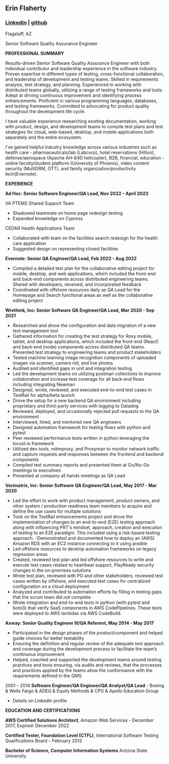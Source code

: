 ## Erin Flaherty

### [LinkedIn](https://linkedin.com/in/erin-f-8389483/) | [github](https://github.com/eflaherty)

Flagstaff, AZ

Senior Software Quality Assurance Engineer

**PROFESSIONAL SUMMARY**

Results-driven Senior Software Quality Assurance Engineer with both individual contributor and leadership experience in the software industry. Proven expertise in different types of testing,
cross-functional collaboration, and leadership of development and testing teams. Skilled in requirements analysis, test strategy, and planning. Experienced in working with distributed
teams globally, utilizing a range of testing frameworks and tools. Adept at driving continuous improvement and identifying process enhancements. Proficient in various programming
languages, databases, and testing frameworks. Committed to advocating for product quality throughout the development life cycle.

I have valuable experience researching existing documentation, working with product, design, and development teams to compile test plans and test strategies for cloud, web-based, desktop, and mobile applications both separately and the entire ecosystem.

I've gained helpful industry knowledge across various industries such as health care - pharmaceuticals/lab (Labcorp), hotel reservations (Hilton), defense/aerospace (Apache AH-64D helicopter), B2B, financial, education - online faculty/student platform (University of Phoenix), video content security (MultiDRM, OTT), and family organization/productivity tech(Evernote).

**EXPERIENCE**

**Ad Hoc: Senior Software Engineer/QA Lead, Nov 2022 – April 2023**

VA PTEMS Shared Support Team
- Shadowed teammate on home page redesign testing
- Expanded knowledge on Cypress

CEDAR Health Applications Team
- Collaborated with team on the facilities search redesign for the health care application
- Suggested design on representing closed facilities

**Evernote: Senior QA Engineer/QA Lead, Feb 2022 - Aug 2022**
- Compiled a detailed test plan for the collaborative editing project for mobile, desktop, and web applications, which included the front-end and back-end components across distributed engineering teams. Shared with developers, received, and incorporated feedback
- Coordinated with offshore resources daily as QA Lead for the Homepage and Search functional areas as well as the collaborative editing project

**Wrethink, Inc: Senior Software QA Engineer/QA Lead, Mar 2020 - Sep 2021**
- Researched and drove the configuration and data migration of a new test management tool
- Gathered information for creating the test strategy for Rosy mobile, tablet, and desktop applications, which included the front-end (React) and back-end (node) components across distributed QA teams. Presented test strategy to engineering teams and product stakeholders
- Tested machine learning image recognition components of uploaded images via
scanner, camera roll, and live photos
- Audited and identified gaps in unit and integration testing
- Led the development teams on utilizing postman collections to improve collaboration and increase test coverage for all back-end flows including integrating Newman
- Designed, wrote, reviewed, and executed end-to-end test cases in TestRail for
alpha/beta launch
- Drove the setup for a new backend QA environment including proprietary and third-party services with logging to Datadog
- Reviewed, deployed, and occasionally rejected pull requests to the QA environment
- Interviewed, hired, and mentored new QA engineers
- Designed automation framework for testing flows with python and pytest
- Peer reviewed performance tests written in python leveraging the locust.io framework
- Utilized dev tools, mitmproxy, and Proxyman to monitor network traffic and capture
requests and responses between the frontend and backend components
- Compiled test summary reports and presented them at Go/No-Go meetings to
executives
- Presented at company all hands meetings as QA Lead

**Verimatrix, Inc: Senior Software QA Engineer/QA Lead, May 2017 - Mar 2020**
- Led the effort to work with product management, product owners, and other system / production readiness team members to acquire and define the use cases for multiple solutions
- Took on the TestRail enhancements project and drove the implementation of changes to an end-to-end (E2E) testing approach along with influencing PRT's mindset, approach, creation and execution of testing to an E2E paradigm. This included using a risk-based testing approach.
 -Demonstrated and documented how to deploy an (AWS) Amazon RDS with an EC2
instance connecting to it using ansible
- Led offshore resources to develop automation frameworks on legacy regression areas
- Created, reviewed test plan and led offshore resources to write and execute test cases related to heartbeat support, PlayReady security changes in the on-premises solutions
- Wrote test plan, reviewed with PO and other stakeholders, reviewed test cases written by offshore, and executed test cases for centralized configuration on a cloud deployment
- Analyzed and contributed to automation efforts by filling in testing gaps that the scrum team did not complete
- Wrote integration and end-to-end tests in python (with pytest and boto3) that verify SaaS components in AWS CodePipelines. These tests were deployed to AWS lambdas via AWS CodeBuild.

**Axway: Senior Quality Engineer III/QA Referent, May 2014 - May 2017**

- Participated in the design phases of the product/component and helped guide choices for better testability
- Ensuring the definition and regular review of the adequate test approach and coverage during the development process to facilitate the team’s continuous improvement
- Helped, coached and supported the development teams around testing practices and tools ensuring, via audits and reviews, that the processes and practices applied by the teams allow the conformance with the requirements defined in the QMS

2001 – 2014
**Software Engineer/QA Engineer/QA Analyst/QA Lead** - Boeing & Wells Fargo & ADEQ & Equity Methods & CPG & Apollo Education Group
- Details on LinkedIn profile

**EDUCATION AND CERTIFICATIONS**

**AWS Certified Solutions Architect**, Amazon Web Services - December 2017, Expired: December 2022

**Certified Tester, Foundation Level (CTFL)**, International Software Testing Qualifications Board – February 2012

**Bachelor of Science, Computer Information Systems** Arizona State University
